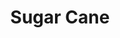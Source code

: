 ---
layout: post
title:  "Sugar Cane"
categories: sugar
gi: 43
description: Sugar cane is a perennial grass that grows in tropical areas. When listed as an ingredient it is the equivalent of refined sugar with no nutritional value.
---